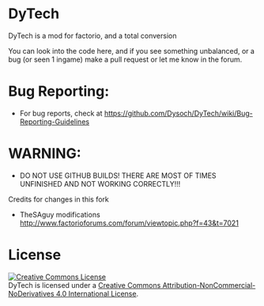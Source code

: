 DyTech
======

DyTech is a mod for factorio, and a total conversion

You can look into the code here, and if you see something unbalanced, or a bug (or seen 1 ingame) make a pull request or let me know in the forum.

Bug Reporting:
=
- For bug reports, check at https://github.com/Dysoch/DyTech/wiki/Bug-Reporting-Guidelines



WARNING:
=
- DO NOT USE GITHUB BUILDS! THERE ARE MOST OF TIMES UNFINISHED AND NOT WORKING CORRECTLY!!!



Credits for changes in this fork
- TheSAguy modifications http://www.factorioforums.com/forum/viewtopic.php?f=43&t=7021


License
======
<a rel="license" href="http://creativecommons.org/licenses/by-nc-nd/4.0/"><img alt="Creative Commons License" style="border-width:0" src="https://i.creativecommons.org/l/by-nc-nd/4.0/88x31.png" /></a><br />DyTech is licensed under a <a rel="license" href="http://creativecommons.org/licenses/by-nc-nd/4.0/">Creative Commons Attribution-NonCommercial-NoDerivatives 4.0 International License</a>.

